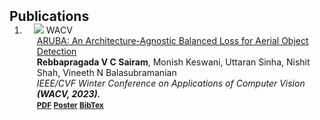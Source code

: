 <h2 id="publications" style="margin: 2px 0px -15px;">Publications</h2>

<div class="publications">
<ol class="bibliography">

<li>
<div class="pub-row">

  <div class="col-sm-3 abbr" style="position: relative;padding-right: 15px;padding-left: 15px;">
    <img src="assets/img/ARUBA_Architecture.png" class="teaser img-fluid z-depth-1">
    <abbr class="badge">WACV</abbr>
  </div>

  <div class="col-sm-9" style="position: relative;padding-right: 15px;padding-left: 20px;">
    <div class="title"><a href="https://openaccess.thecvf.com/content/WACV2023/papers/Sairam_ARUBA_An_Architecture-Agnostic_Balanced_Loss_for_Aerial_Object_Detection_WACV_2023_paper.pdf">ARUBA: An Architecture-Agnostic Balanced Loss for Aerial Object Detection</a></div>
    <div class="author"><strong>Rebbapragada V C Sairam</strong>, Monish Keswani, Uttaran Sinha, Nishit Shah, Vineeth N Balasubramanian</div>
    <div class="periodical"><em>IEEE/CVF Winter Conference on Applications of Computer Vision <strong>(WACV, 2023).</em></div>
    <div class="links">
      <a href="https://openaccess.thecvf.com/content/WACV2023/papers/Sairam_ARUBA_An_Architecture-Agnostic_Balanced_Loss_for_Aerial_Object_Detection_WACV_2023_paper.pdf" class="btn btn-sm z-depth-0" role="button" target="_blank" style="font-size:12px;">PDF</a>
 <a href="https://github.com/sairamrebbapragada/sairamrebbapragada.github.io/blob/main/assets/img/236-wacv-post.pdf" class="btn btn-sm z-depth-0" role="button" target="_blank" style="font-size:12px;">Poster</a>
      <a href="https://scholar.googleusercontent.com/scholar.bib?q=info:gnHu-Fs5yh4J:scholar.google.com/&output=citation&scisdr=CpsZYXqTEMOH27ppjmU:AJ9-iYsAAAAAZCFvlmVHbuvg1WX-H_Ot_cyWmPw&scisig=AJ9-iYsAAAAAZCFvltFLA6W49QCyTGR7vXu8RqI&scisf=4&ct=citation&cd=-1&hl=en" class="btn btn-sm z-depth-0" role="button" target="_blank" style="font-size:12px;">BibTex</a>
    </div>
  </div>
</div>
</li>
  
<br>

</ol>
</div>
